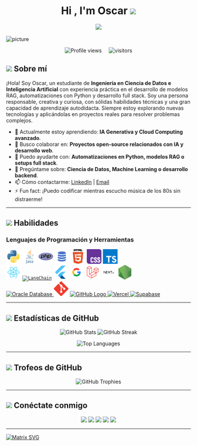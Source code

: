 <h1 align="center">Hi , I'm Oscar <picture><img src="https://media.giphy.com/media/hvRJCLFzcasrR4ia7z/giphy.gif" width="35"></picture></h1>

<p align="center">
  <a href="https://github.com/DenverCoder1/readme-typing-svg"><img src="https://readme-typing-svg.herokuapp.com?font=Time+New+Roman&color=%23C8BE25&size=25&center=true&vCenter=true&width=600&height=100&lines=Ciencia+de+Datos;Frontend+y+Backend;Siempre+aprendiendo+cosas+nuevas"></a>
</p>

![picture](https://raw.githubusercontent.com/saadeghi/saadeghi/master/dino.gif)
<p align="center">
  <img src="https://komarev.com/ghpvc/?username=OscarTired&label=Profile%20views&color=0e75b6&style=flat" alt="Profile views" />
  &nbsp;&nbsp;&nbsp;
  <img src="https://visitor-badge.laobi.icu/badge?page_id=OscarTired.OscarTired" alt="visitors"/>
</p>

## <picture><img src="https://github.com/7oSkaaa/7oSkaaa/blob/main/Images/about_me.gif?raw=true" width="50px"></picture> Sobre mí

¡Hola! Soy Oscar, un estudiante de **Ingeniería en Ciencia de Datos e Inteligencia Artificial** con experiencia práctica en el desarrollo de modelos RAG, automatizaciones con Python y desarrollo full stack. Soy una persona responsable, creativa y curiosa, con sólidas habilidades técnicas y una gran capacidad de aprendizaje autodidacta. Siempre estoy explorando nuevas tecnologías y aplicándolas en proyectos reales para resolver problemas complejos.

- 🌱 Actualmente estoy aprendiendo: **IA Generativa y Cloud Computing avanzado**.
- 👯 Busco colaborar en: **Proyectos open-source relacionados con IA y desarrollo web**.
- 🤔 Puedo ayudarte con: **Automatizaciones en Python, modelos RAG o setups full stack**.
- 💬 Pregúntame sobre: **Ciencia de Datos, Machine Learning o desarrollo backend**.
- 📫 Cómo contactarme: [LinkedIn](www.linkedin.com/in/oscarcode) | [Email](mailto:oscarwork77@gmail.com)
- ⚡ Fun fact: ¡Puedo codificar mientras escucho música de los 80s sin distraerme!

---

## <picture><img src="https://github.com/7oSkaaa/7oSkaaa/blob/main/Images/Right_Side.gif?raw=true" width="60px"></picture> Habilidades

### Lenguajes de Programación y Herramientas

<p>
  <code><a href="https://www.python.org/"><img height="40" src="https://raw.githubusercontent.com/github/explore/80688e429a7d4ef2fca1e82350fe8e3517d3494d/topics/python/python.png" alt="Python"></a></code>
  <code><a href="https://www.java.com/"><img height="40" src="https://raw.githubusercontent.com/github/explore/80688e429a7d4ef2fca1e82350fe8e3517d3494d/topics/java/java.png" alt="Java"></a></code>
  <code><a href="https://www.php.net/"><img height="40" src="https://raw.githubusercontent.com/github/explore/80688e429a7d4ef2fca1e82350fe8e3517d3494d/topics/php/php.png" alt="PHP"></a></code>
  <code><a href="https://www.w3.org/TR/sql/"><img height="40" src="https://raw.githubusercontent.com/github/explore/80688e429a7d4ef2fca1e82350fe8e3517d3494d/topics/sql/sql.png" alt="SQL"></a></code>
  <code><a href="https://developer.mozilla.org/en-US/docs/Web/HTML"><img height="40" src="https://raw.githubusercontent.com/github/explore/80688e429a7d4ef2fca1e82350fe8e3517d3494d/topics/html/html.png" alt="HTML"></a></code>
  <code><a href="https://developer.mozilla.org/en-US/docs/Web/CSS"><img height="40" src="https://raw.githubusercontent.com/github/explore/80688e429a7d4ef2fca1e82350fe8e3517d3494d/topics/css/css.png" alt="CSS"></a></code>
  <code><a href="https://www.typescriptlang.org/"><img height="40" src="https://raw.githubusercontent.com/github/explore/80688e429a7d4ef2fca1e82350fe8e3517d3494d/topics/typescript/typescript.png" alt="TypeScript"></a></code>
  <br>
  <code><a href="https://reactjs.org/"><img height="40" src="https://raw.githubusercontent.com/github/explore/80688e429a7d4ef2fca1e82350fe8e3517d3494d/topics/react/react.png" alt="React"></a></code>
  <code><a href="https://www.langchain.com/"><img height="40" src="https://avatars.githubusercontent.com/u/126783252?s=200&v=4" alt="LangChain"></a></code>
  <code><a href="https://flutter.dev/"><img height="40" src="https://raw.githubusercontent.com/github/explore/80688e429a7d4ef2fca1e82350fe8e3517d3494d/topics/flutter/flutter.png" alt="Flutter"></a></code>
  <code><a href="https://cloud.google.com/vertex-ai"><img height="40" src="https://raw.githubusercontent.com/github/explore/80688e429a7d4ef2fca1e82350fe8e3517d3494d/topics/google/google.png" alt="Vertex AI"></a></code>
  <code><a href="https://laravel.com/"><img height="40" src="https://raw.githubusercontent.com/github/explore/80688e429a7d4ef2fca1e82350fe8e3517d3494d/topics/laravel/laravel.png" alt="Laravel"></a></code>
  <a href="https://nextjs.org/"><img height="40" src="https://raw.githubusercontent.com/github/explore/main/topics/nextjs/nextjs.png" alt="Next.js"></a>
  <code><a href="https://nodejs.org/"><img height="40" src="https://raw.githubusercontent.com/github/explore/80688e429a7d4ef2fca1e82350fe8e3517d3494d/topics/nodejs/nodejs.png" alt="Node.js"></a></code>
  <br>
  <a href="https://www.oracle.com/database/">
    <img height="40" src="https://cdn.jsdelivr.net/gh/devicons/devicon/icons/oracle/oracle-original.svg" alt="Oracle Database">
  </a>
  <code><a href="https://git-scm.com/"><img height="40" src="https://raw.githubusercontent.com/github/explore/80688e429a7d4ef2fca1e82350fe8e3517d3494d/topics/git/git.png" alt="Git"></a></code>
  <a href="https://github.com/">
    <picture>
        <source media="(prefers-color-scheme: dark)" srcset="https://raw.githubusercontent.com/danielcranney/readme-generator/main/public/icons/socials/github-dark.svg">
        <img height="40" src="https://raw.githubusercontent.com/danielcranney/readme-generator/main/public/icons/socials/github.svg" alt="GitHub Logo">
    </picture>
  </a>

  <a href="https://vercel.com/">
    <picture>
        <source media="(prefers-color-scheme: dark)" srcset="https://raw.githubusercontent.com/danielcranney/readme-generator/main/public/icons/skills/vercel-colored-dark.svg">
        <img height="40" src="https://raw.githubusercontent.com/danielcranney/readme-generator/main/public/icons/skills/vercel-colored.svg" alt="Vercel">
    </picture>
  </a>

  <a href="https://supabase.com/">
    <picture>
        <source media="(prefers-color-scheme: dark)" srcset="https://cdn.jsdelivr.net/npm/simple-icons@v9/icons/supabase.svg">
        <img height="40" src="https://user-images.githubusercontent.com/2677334/117447182-29758a80-af3d-11eb-97bd-58723fee62ab.png" alt="Supabase">
    </picture>
  </a>
</p>

---

## <picture><img src="https://github.com/7oSkaaa/7oSkaaa/blob/main/Images/Statistics.gif?raw=true" width="50px"></picture> Estadísticas de GitHub

<p align="center">
  <img src="https://github-readme-stats.vercel.app/api?username=OscarTired&theme=dracula&hide_border=true&include_all_commits=true&count_private=true" alt="GitHub Stats" />
  <img src="https://github-readme-streak-stats.herokuapp.com/?user=OscarTired&theme=dracula&hide_border=true" alt="GitHub Streak" />
</p>


<p align="center">
  <img src="https://github-readme-stats.vercel.app/api/top-langs/?username=OscarTired&theme=dracula&hide_border=true&layout=compact" alt="Top Languages" />
</p>

---

## <picture><img src="https://media1.giphy.com/media/v1.Y2lkPTc5MGI3NjExZ3ZweXVjMDR1b3R5NmIyZXYwZGh2bHUycjk3dGN5bDd4NTZyYnFhYSZlcD12MV9pbnRlcm5hbF9naWZfYnlfaWQmY3Q9cw/9t68gk79vXhgarGsXP/giphy.gif?raw=true" width="40px"></picture> Trofeos de GitHub

<p align="center">
  <img src="https://github-profile-trophy.vercel.app/?username=OscarTired&theme=dracula&no-frame=true&margin-w=15&margin-h=15" alt="GitHub Trophies" />
</p>

---

## <picture><img src="https://media1.giphy.com/media/v1.Y2lkPTc5MGI3NjExbGY0YmxybDJycTZtYjhwNjAzM2ZqYXVpbmh4NzEwZW82MGp6dXZrZyZlcD12MV9pbnRlcm5hbF9naWZfYnlfaWQmY3Q9cw/wimE5t2Un91vYqek3k/giphy.gif?raw=true" width="50px"></picture> Conéctate conmigo

<p align="center">
  <a href="www.linkedin.com/in/oscarcode"><img src="https://img.shields.io/badge/LinkedIn-0077B5?style=for-the-badge&logo=linkedin&logoColor=white" /></a>
  <a href="https://twitter.com/tu-twitter"><img src="https://img.shields.io/badge/Twitter-1DA1F2?style=for-the-badge&logo=twitter&logoColor=white" /></a>
  <a href="https://www.instagram.com/tu-instagram"><img src="https://img.shields.io/badge/Instagram-E4405F?style=for-the-badge&logo=instagram&logoColor=white" /></a>
  <a href="mailto:oscarwork77@gmail.com"><img src="https://img.shields.io/badge/Email-D14836?style=for-the-badge&logo=gmail&logoColor=white" /></a>
  <a href="https://www.facebook.com/tu-facebook"><img src="https://img.shields.io/badge/Facebook-1877F2?style=for-the-badge&logo=facebook&logoColor=white" /></a> <!-- Agrega más redes si las tienes -->
</p>

---

[![Matrix SVG](https://raw.githubusercontent.com/rodrigograca31/rodrigograca31/master/matrix.svg)](https://www.youtube.com/watch?v=SDkAGkd4NLc)
